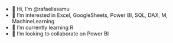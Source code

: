 - 👋 Hi, I’m @rafaelissamu
- 👀 I’m interested in Excel, GoogleSheets, Power BI, SQL, DAX, M, MachineLearning
- 🌱 I’m currently learning R
- 💞️ I’m looking to collaborate on Power BI


<!---
rafaelissamu/rafaelissamu is a ✨ special ✨ repository because its `README.md` (this file) appears on your GitHub profile.
You can click the Preview link to take a look at your changes.
--->
